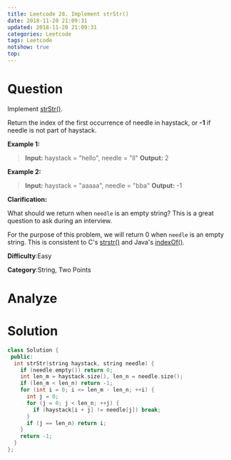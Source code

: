 ```yaml
---
title: Leetcode 28. Implement strStr()
date: 2018-11-20 21:09:31
updated: 2018-11-20 21:09:31
categories: Leetcode
tags: Leetcode
notshow: true
top:
---
```


# Question

Implement  [strStr()](http://www.cplusplus.com/reference/cstring/strstr/).

Return the index of the first occurrence of needle in haystack, or  **-1**  if needle is not part of haystack.

**Example 1:**

> **Input:** haystack = "hello", needle = "ll"
> **Output:** 2

**Example 2:**

> **Input:** haystack = "aaaaa", needle = "bba"
> **Output:** -1

**Clarification:**

What should we return when  `needle`  is an empty string? This is a great question to ask during an interview.

For the purpose of this problem, we will return 0 when  `needle`  is an empty string. This is consistent to C's [strstr()](http://www.cplusplus.com/reference/cstring/strstr/)  and Java's [indexOf()](https://docs.oracle.com/javase/7/docs/api/java/lang/String.html#indexOf(java.lang.String)).

**Difficulty**:Easy

**Category**:String, Two Points

<!-- more -->

# Analyze

# Solution

```cpp
class Solution {
 public:
  int strStr(string haystack, string needle) {
    if (needle.empty()) return 0;
    int len_m = haystack.size(), len_n = needle.size();
    if (len_m < len_n) return -1;
    for (int i = 0; i <= len_m - len_n; ++i) {
      int j = 0;
      for (j = 0; j < len_n; ++j) {
        if (haystack[i + j] != needle[j]) break;
      }
      if (j == len_n) return i;
    }
    return -1;
  }
};
```